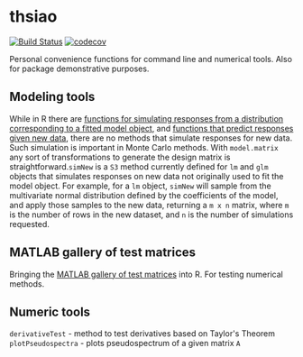 # thsiao
[![Build Status](https://travis-ci.com/tXiao95/thsiao.svg?branch=master)](https://travis-ci.com/tXiao95/thsiao)
[![codecov](https://codecov.io/gh/tXiao95/thsiao/branch/master/graph/badge.svg)](https://codecov.io/gh/tXiao95/thsiao)

Personal convenience functions for command line and numerical tools. Also for package demonstrative purposes.

## Modeling tools
While in R there are [functions for simulating responses from a distribution corresponding to a fitted model object](https://cran.r-project.org/web/packages/arm/arm.pdf), and [functions that
predict responses given new data](https://stat.ethz.ch/R-manual/R-devel/library/stats/html/predict.html), there are no methods that simulate responses for new data. Such simulation is important in 
Monte Carlo methods. With `model.matrix` any sort of transformations to generate the design matrix is straightforward.`simNew` is a `S3` method currently defined for `lm` and `glm` objects that simulates responses
on new data not originally used to fit the model object. For example, for a `lm` object, `simNew` will sample from the multivariate normal distribution 
defined by the coefficients of the model, and apply those samples to the new data, returning a `m x n` matrix, where `m` is the number of rows 
in the new dataset, and `n` is the number of simulations requested.

## MATLAB gallery of test matrices
Bringing the [MATLAB gallery of test matrices](https://www.mathworks.com/help/matlab/ref/gallery.html) into R. For testing numerical methods. 

## Numeric tools
`derivativeTest` - method to test derivatives based on Taylor's Theorem
`plotPseudospectra` - plots pseudospectrum of a given matrix `A`

